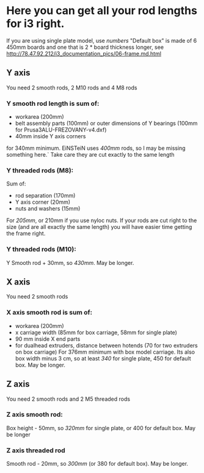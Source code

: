# Here you can get all your rod lengths for i3 right.
If you are using single plate model, use *numbers*
"Default box" is made of 6 450mm boards and one that is 2 * board thickness longer, see http://78.47.92.212/i3_documentation_pics/06-frame.md.html

## Y axis
You need 2 smooth rods, 2 M10 rods and 4 M8 rods

### Y smooth rod length is sum of:
 * workarea (200mm)
 * belt assembly parts (100mm) or outer dimensions of Y bearings (100mm for Prusa3ALU-FREZOVANY-v4.dxf)
 * 40mm inside Y axis corners

for 340mm minimum. EiNSTeiN uses *400mm* rods, so I may be missing something here.`
Take care they are cut exactly to the same length

### Y threaded rods (M8):
Sum of:
 * rod separation (170mm)
 * Y axis corner (20mm)
 * nuts and washers (15mm)

For *205mm*, or 210mm if you use nyloc nuts.
If your rods are cut right to the size (and are all exactly the same length) you will have easier time getting the frame right.

### Y threaded rods (M10):
Y Smooth rod + 30mm, so *430mm*. May be longer.


## X axis
You need 2 smooth rods

### X axis smooth rod is sum of:
 * workarea (200mm)
 * x carriage width (85mm for box carriage, 58mm for single plate)
 * 90 mm inside X end parts
 * for dualhead extruders, distance between hotends (70 for two extruders on box carriage)
For 376mm minimum with box model carriage. Its also box width minus 3 cm, so at least *340* for single plate, 450 for default box. May be longer.

## Z axis
You need 2 smooth rods and 2 M5 threaded rods

### Z axis smooth rod:
Box height - 50mm, so *320mm* for single plate, or 400 for default box. May be longer
### Z axis threaded rod
Smooth rod - 20mm, so *300mm* (or 380 for default box). May be longer.
